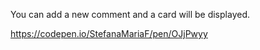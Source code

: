 
You can add a new comment and a card will be displayed.


https://codepen.io/StefanaMariaF/pen/OJjPwyy
